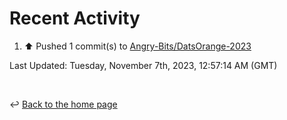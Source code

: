 # Recent Activity

<!--RECENT_ACTIVITY:start-->
1. ⬆️ Pushed 1 commit(s) to [Angry-Bits/DatsOrange-2023](https://github.com/Angry-Bits/DatsOrange-2023)<br>
<!--RECENT_ACTIVITY:end-->

<!--RECENT_ACTIVITY:last_update-->
Last Updated: Tuesday, November 7th, 2023, 12:57:14 AM (GMT)
<!--RECENT_ACTIVITY:last_update_end-->

<br>

↩️ [Back to the home page](/README.md)
